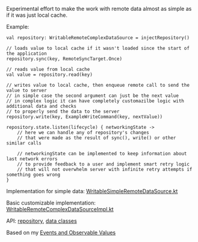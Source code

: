 Experimental effort to make the work with remote data almost as simple as if it was just local cache.

Example:
```
val repository: WritableRemoteComplexDataSource = injectRepository()

// loads value to local cache if it wasn't loaded since the start of the application 
repository.sync(key, RemoteSyncTarget.Once)

// reads value from local cache
val value = repository.read(key)

// writes value to local cache, then enqueue remote call to send the value to server
// in simple case the second argument can just be the next value
// in complex logic it can have completely customazilbe logic with additional data and checks 
// to properly send the data to the server
repository.write(key, ExampleWriteCommand(key, nextValue))

repository.state.listen(lifecycle) { networkingState ->
    // here we can handle any of repository's changes
    // that were made as the result of sync(), write() or other similar calls
    
    // networkingState can be implemented to keep information about last network errors
    // to provide feedback to a user and implement smart retry logic 
    // that will not overwhelm server with infinite retry attempts if something goes wrong
}
```

Implementation for simple data: [WritableSimpleRemoteDataSource.kt](remote/src/main/java/example/WritableSimpleRemoteDataSource.kt)

Basic customizable implementation: [WritableRemoteComplexDataSourceImpl.kt](remote/src/main/java/net/rationalstargazer/remote/sync/WritableRemoteComplexDataSourceImpl.kt)

API: [repository](remote/src/main/java/net/rationalstargazer/remote/sync/BaseRemoteComplexDataSource.kt), [data classes](remote/src/main/java/net/rationalstargazer/remote/sync/RemoteQueueHandler.kt)

Based on my [Events and Observable Values](https://github.com/RationalStargazer/events)

